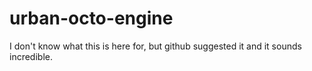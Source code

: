 # urban-octo-engine
I don't know what this is here for, but github suggested it and it sounds incredible.
